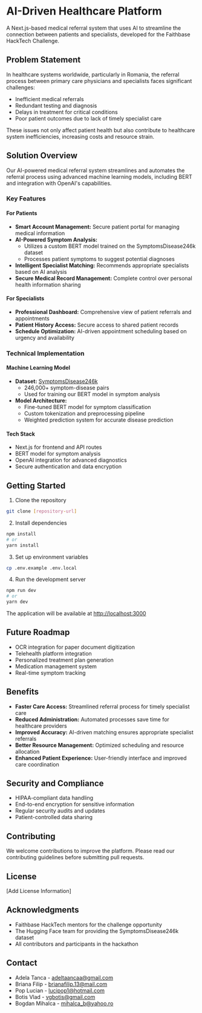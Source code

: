 # AI-Driven Healthcare Platform

A Next.js-based medical referral system that uses AI to streamline the connection between patients and specialists, developed for the Faithbase HackTech Challenge.

## Problem Statement

In healthcare systems worldwide, particularly in Romania, the referral process between primary care physicians and specialists faces significant challenges:

- Inefficient medical referrals
- Redundant testing and diagnosis
- Delays in treatment for critical conditions
- Poor patient outcomes due to lack of timely specialist care

These issues not only affect patient health but also contribute to healthcare system inefficiencies, increasing costs and resource strain.

## Solution Overview

Our AI-powered medical referral system streamlines and automates the referral process using advanced machine learning models, including BERT and integration with OpenAI's capabilities.

### Key Features

#### For Patients

- **Smart Account Management:** Secure patient portal for managing medical information
- **AI-Powered Symptom Analysis:**
  - Utilizes a custom BERT model trained on the SymptomsDisease246k dataset
  - Processes patient symptoms to suggest potential diagnoses
- **Intelligent Specialist Matching:** Recommends appropriate specialists based on AI analysis
- **Secure Medical Record Management:** Complete control over personal health information sharing

#### For Specialists

- **Professional Dashboard:** Comprehensive view of patient referrals and appointments
- **Patient History Access:** Secure access to shared patient records
- **Schedule Optimization:** AI-driven appointment scheduling based on urgency and availability

### Technical Implementation

#### Machine Learning Model

- **Dataset:** [SymptomsDisease246k](https://huggingface.co/datasets/fhai50032/SymptomsDisease246k)
  - 246,000+ symptom-disease pairs
  - Used for training our BERT model in symptom analysis
- **Model Architecture:**
  - Fine-tuned BERT model for symptom classification
  - Custom tokenization and preprocessing pipeline
  - Weighted prediction system for accurate disease prediction

#### Tech Stack

- Next.js for frontend and API routes
- BERT model for symptom analysis
- OpenAI integration for advanced diagnostics
- Secure authentication and data encryption

## Getting Started

1. Clone the repository

```bash
git clone [repository-url]
```

2. Install dependencies

```bash
npm install
# or
yarn install
```

3. Set up environment variables

```bash
cp .env.example .env.local
```

4. Run the development server

```bash
npm run dev
# or
yarn dev
```

The application will be available at [http://localhost:3000](http://localhost:3000)

## Future Roadmap

- OCR integration for paper document digitization
- Telehealth platform integration
- Personalized treatment plan generation
- Medication management system
- Real-time symptom tracking

## Benefits

- **Faster Care Access:** Streamlined referral process for timely specialist care
- **Reduced Administration:** Automated processes save time for healthcare providers
- **Improved Accuracy:** AI-driven matching ensures appropriate specialist referrals
- **Better Resource Management:** Optimized scheduling and resource allocation
- **Enhanced Patient Experience:** User-friendly interface and improved care coordination

## Security and Compliance

- HIPAA-compliant data handling
- End-to-end encryption for sensitive information
- Regular security audits and updates
- Patient-controlled data sharing

## Contributing

We welcome contributions to improve the platform. Please read our contributing guidelines before submitting pull requests.

## License

[Add License Information]

## Acknowledgments

- Faithbase HackTech mentors for the challenge opportunity
- The Hugging Face team for providing the SymptomsDisease246k dataset
- All contributors and participants in the hackathon

## Contact

- Adela Tanca - adeltaancaa@gmail.com
- Briana Filip - brianafilip.13@mail.com
- Pop Lucian - lucipop1@hotmail.com
- Botis Vlad - vgbotis@gmail.com
- Bogdan Mihalca - mihalca_b@yahoo.ro
